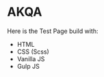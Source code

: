 # AKQA
<p>Here is the Test Page build with:</p>
<ul>
<li> HTML</li>
<li>CSS (Scss)</li>
<li>Vanilla JS</li>
<li>Gulp JS</li>
</ul>